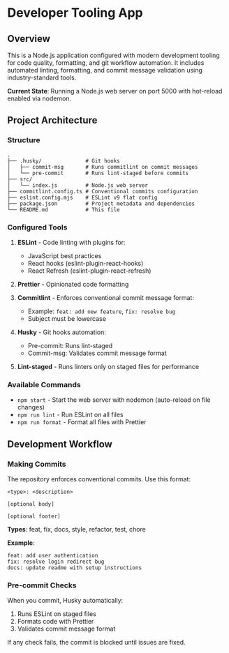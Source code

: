 # Developer Tooling App

## Overview

This is a Node.js application configured with modern development tooling for code quality, formatting, and git workflow automation. It includes automated linting, formatting, and commit message validation using industry-standard tools.

**Current State**: Running a Node.js web server on port 5000 with hot-reload enabled via nodemon.

## Project Architecture

### Structure

```
.
├── .husky/              # Git hooks
│   ├── commit-msg       # Runs commitlint on commit messages
│   └── pre-commit       # Runs lint-staged before commits
├── src/
│   └── index.js         # Node.js web server
├── commitlint.config.ts # Conventional commits configuration
├── eslint.config.mjs    # ESLint v9 flat config
├── package.json         # Project metadata and dependencies
└── README.md            # This file
```

### Configured Tools

1. **ESLint** - Code linting with plugins for:
   - JavaScript best practices
   - React hooks (eslint-plugin-react-hooks)
   - React Refresh (eslint-plugin-react-refresh)
2. **Prettier** - Opinionated code formatting

3. **Commitlint** - Enforces conventional commit message format:
   - Example: `feat: add new feature`, `fix: resolve bug`
   - Subject must be lowercase

4. **Husky** - Git hooks automation:
   - Pre-commit: Runs lint-staged
   - Commit-msg: Validates commit message format

5. **Lint-staged** - Runs linters only on staged files for performance

### Available Commands

- `npm start` - Start the web server with nodemon (auto-reload on file changes)
- `npm run lint` - Run ESLint on all files
- `npm run format` - Format all files with Prettier

## Development Workflow

### Making Commits

The repository enforces conventional commits. Use this format:

```
<type>: <description>

[optional body]

[optional footer]
```

**Types**: feat, fix, docs, style, refactor, test, chore

**Example**:

```
feat: add user authentication
fix: resolve login redirect bug
docs: update readme with setup instructions
```

### Pre-commit Checks

When you commit, Husky automatically:

1. Runs ESLint on staged files
2. Formats code with Prettier
3. Validates commit message format

If any check fails, the commit is blocked until issues are fixed.
